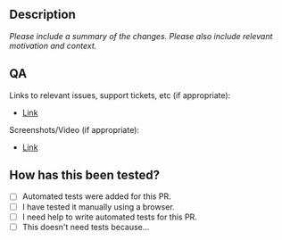 ## Description

_Please include a summary of the changes. Please also include relevant motivation and context._

## QA

Links to relevant issues, support tickets, etc (if appropriate):
- [Link](https://example.com)

Screenshots/Video (if appropriate):
- [Link](https://example.com)

## How has this been tested?

- [ ] Automated tests were added for this PR.
- [ ] I have tested it manually using a browser.
- [ ] I need help to write automated tests for this PR.
- [ ] This doesn't need tests because...
